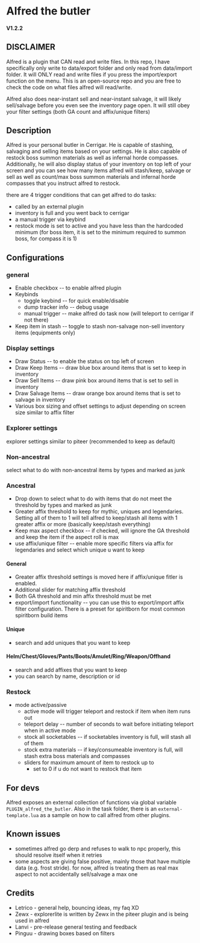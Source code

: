 # Alfred the butler
#### V1.2.2
## DISCLAIMER
Alfred is a plugin that CAN read and write files. In this repo, I have specifically only write to data/export folder and only read from data/import folder. It will ONLY read and write files if you press the import/export function on the menu. This is an open-source repo and you are free to check the code on what files alfred will read/write.

Alfred also does near-instant sell and near-instant salvage, it will likely sell/salvage before you even see the inventory page open. It will still obey your filter settings (both GA count and affix/unique filters)

## Description
Alfred is your personal butler in Cerrigar. He is capable of stashing, salvaging and selling items based on your settings. He is also capable of restock boss summon materials as well as infernal horde compasses. Additionally, he will also display status of your inventory on top left of your screen and you can see how many items alfred will stash/keep, salvage or sell as well as count/max boss summon materials and infernal horde compasses that you instruct alfred to restock.

there are 4 trigger conditions that can get alfred to do tasks:
- called by an external plugin
- inventory is full and you went back to cerrigar
- a manual trigger via keybind
- restock mode is set to active and you have less than the hardcoded minimum (for boss item, it is set to the minimum required to summon boss, for compass it is 1)

## Configurations
### general
- Enable checkbox -- to enable alfred plugin
- Keybinds
  - toggle keybind -- for quick enable/disable
  - dump tracker info -- debug usage
  - manual trigger -- make alfred do task now (will teleport to cerrigar if not there)
- Keep item in stash -- toggle to stash non-salvage non-sell inventory items (equipments only)
### Display settings
- Draw Status -- to enable the status on top left of screen
- Draw Keep Items -- draw blue box around items that is set to keep in inventory
- Draw Sell Items -- draw pink box around items that is set to sell in inventory
- Draw Salvage Items -- draw orange box around items that is set to salvage in inventory
- Various box sizing and offset settings to adjust depending on screen size similar to affix filter

### Explorer settings
explorer settings similar to piteer (recommended to keep as default)

### Non-ancestral
select what to do with non-ancestral items by types and marked as junk

### Ancestral
- Drop down to select what to do with items that do not meet the threshold by types and marked as junk
- Greater affix threshold to keep for mythic, uniques and legendaries. Setting all of them to 1 will tell alfred to keep/stash all items with 1 greater affix or more (basically keep/stash everything)
- Keep max aspect checkbox -- if checked, will ignore the GA threshold and keep the item if the aspect roll is max
- use affix/unique filter -- enable more specific filters via affix for legendaries and select which unique u want to keep
#### General
- Greater affix threshold settings is moved here if affix/unique fitler is enabled.
- Additional slider for matching affix threshold
- Both GA threshold and min affix threshold must be met
- export/import functionality -- you can use this to export/import affix filter configuration. There is a preset for spiritborn for most common spiritborn build items
#### Unique
- search and add uniques that you want to keep
#### Helm/Chest/Gloves/Pants/Boots/Amulet/Ring/Weapon/Offhand
- search and add affixes that you want to keep
- you can search by name, description or id
### Restock
- mode active/passive
  - active mode will trigger teleport and restock if item when item runs out
  - teleport delay -- number of seconds to wait before initiating teleport when in active mode
  - stock all socketables -- if socketables inventory is full, will stash all of them
  - stock extra materials -- if key/consumeable inventory is full, will stash extra boss materials and compasses
  - sliders for maximum amount of item to restock up to
    - set to 0 if u do not want to restock that item

## For devs
Alfred exposes an external collection of functions via global variable `PLUGIN_alfred_the_butler`.
Also in the task folder, there is an `external-template.lua` as a sample on how to call alfred from other plugins.

## Known issues
- sometimes alfred go derp and refuses to walk to npc properly, this should resolve itself when it retries
- some aspects are giving false positive, mainly those that have multiple data (e.g. frost stride). for now, alfred is treating them as real max aspect to not accidentally sell/salvage a max one

## Credits
- Letrico - general help, bouncing ideas, my faq XD
- Zewx - explorerlite is written by Zewx in the piteer plugin and is being used in alfred
- Lanvi - pre-release general testing and feedback
- Pinguu - drawing boxes based on filters

